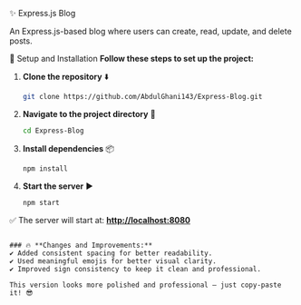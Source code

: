 ✨ Express.js Blog

An Express.js-based blog where users can create, read, update, and delete posts.

🚀 Setup and Installation
**Follow these steps to set up the project:**

1. **Clone the repository** ⬇️  
    ```bash
    git clone https://github.com/AbdulGhani143/Express-Blog.git
    ```

2. **Navigate to the project directory** 📂  
    ```bash
    cd Express-Blog
    ```

3. **Install dependencies** 📦  
    ```bash
    npm install
    ```

4. **Start the server** ▶️  
    ```bash
    npm start
    ```

✅ The server will start at: **[http://localhost:8080](http://localhost:8080)**
```

### 🔥 **Changes and Improvements:**
✔️ Added consistent spacing for better readability.  
✔️ Used meaningful emojis for better visual clarity.  
✔️ Improved sign consistency to keep it clean and professional.  

This version looks more polished and professional — just copy-paste it! 😎
